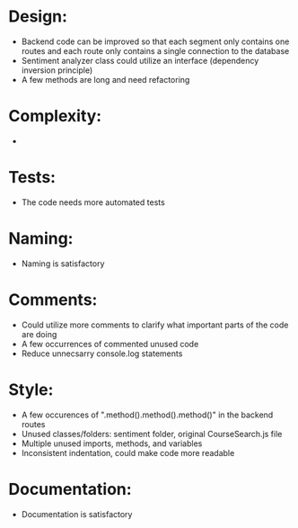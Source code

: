 # Design:
- Backend code can be improved so that each segment only contains one routes and each route only contains a single connection to the database
- Sentiment analyzer class could utilize an interface (dependency inversion principle)
- A few methods are long and need refactoring

# Complexity:
- 

# Tests:
- The code needs more automated tests

# Naming:
- Naming is satisfactory

# Comments:
- Could utilize more comments to clarify what important parts of the code are doing
- A few occurrences of commented unused code
- Reduce unnecsarry console.log statements

# Style:
- A few occurences of ".method().method().method()" in the backend routes
- Unused classes/folders: sentiment folder, original CourseSearch.js file
- Multiple unused imports, methods, and variables
- Inconsistent indentation, could make code more readable

# Documentation:
- Documentation is satisfactory

